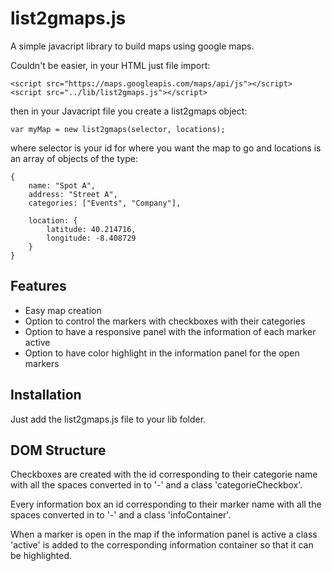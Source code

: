 list2gmaps.js
========

A simple javacript library to build maps using google maps.

Couldn't be easier, in your HTML just file import:

    <script src="https://maps.googleapis.com/maps/api/js"></script>
    <script src="../lib/list2gmaps.js"></script>

then in your Javacript file you create a list2gmaps object:

	var myMap = new list2gmaps(selector, locations);

where selector is your id for where you want the map to go and locations is an array of objects of the type: 

	{
        name: "Spot A",
        address: "Street A",
        categories: ["Events", "Company"],

        location: {
            latitude: 40.214716,
            longitude: -8.408729
        }
    } 


Features
--------

- Easy map creation
- Option to control the markers with checkboxes with their categories
- Option to have a responsive panel with the information of each marker active
- Option to have color highlight in the information panel for the open markers

Installation
------------

Just add the list2gmaps.js file to your lib folder.

DOM Structure
-------

Checkboxes are created with the id corresponding to their categorie name with all the spaces converted in to '-' and a class 'categorieCheckbox'.

Every information box an id corresponding to their marker name with all the spaces converted in to '-' and a class 'infoContainer'.

When a marker is open in the map if the information panel is active a class 'active' is added to the corresponding information container so that it can be highlighted.